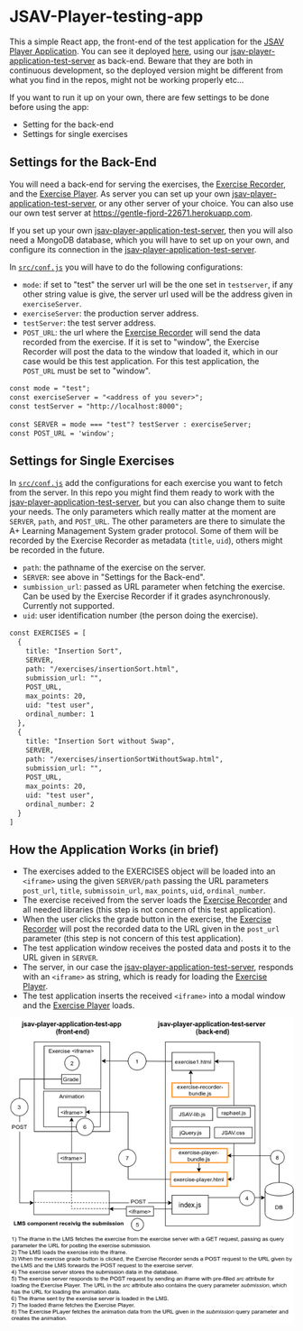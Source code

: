 # JSAV-Player-testing-app

This a simple React app, the front-end of the test application for the [JSAV Player Application](https://github.com/MarianiGiacomo/jsav-player-application). You can see it deployed [here](), using our [jsav-player-application-test-server](https://github.com/MarianiGiacomo/jsav-palyer-application-test-server/tree/master) as back-end. Beware that they are both in continuous development, so the deployed version might be different from what you find in the repos, might not be working properly etc...

If you want to run it up on your own, there are few settings to be done before using the app:
- Setting for the back-end
- Settings for single exercises


## Settings for the Back-End
You will need a back-end for serving the exercises, the [Exercise Recorder](https://github.com/MarianiGiacomo/jsav-exercise-recorder/tree/master), and the [Exercise Player](https://github.com/MarianiGiacomo/jsav-exercise-player/tree/master). As server you can set up your own [jsav-player-application-test-server](https://github.com/MarianiGiacomo/jsav-palyer-application-test-server/tree/master), or any other server of your choice. You can also use our own test server at https://gentle-fjord-22671.herokuapp.com.

If you set up your own [jsav-player-application-test-server](https://github.com/MarianiGiacomo/jsav-palyer-application-test-server/tree/master), then you will also need a MongoDB database, which you will have to set up on your own, and configure its connection in the [jsav-player-application-test-server](https://github.com/MarianiGiacomo/jsav-palyer-application-test-server/tree/master).

In [`src/conf.js`](https://github.com/MarianiGiacomo/jsav-player-application-test-app/blob/master/src/conf.js) you will have to do the following configurations:
- `mode`: if set to "test" the server url will be the one set in `testserver`, if any other string value is give, the server url used will be the address given in `exerciseServer`.
- `exerciseServer`: the production server address.
- `testServer`: the test server address.
- `POST_URL`: the url where the [Exercise Recorder](https://github.com/MarianiGiacomo/jsav-exercise-recorder/tree/master) will send the data recorded from the exercise. If it is set to "window", the Exercise Recorder will post the data to the window that loaded it, which in our case would be this test application. For this test application, the `POST_URL` must be set to "window".


```
const mode = "test";
const exerciseServer = "<address of you sever>";
const testServer = "http://localhost:8000";

const SERVER = mode === "test"? testServer : exerciseServer;
const POST_URL = 'window';
```


## Settings for Single Exercises
In [`src/conf.js`](https://github.com/MarianiGiacomo/jsav-player-application-test-app/blob/master/src/conf.js) add the configurations for each exercise you want to fetch from the server. In this repo you might find them ready to work with the [jsav-player-application-test-server](https://github.com/MarianiGiacomo/jsav-palyer-application-test-server/tree/master), but you can also change them to suite your needs. The only parameters which really matter at the moment are `SERVER`, `path`, and `POST_URL`. The other parameters are there to simulate the A+ Learning Management System grader protocol. Some of them will be recorded by the Exercise Recorder as metadata (`title`, `uid`), others might be recorded in the future.

- `path`: the pathname of the exercise on the server.
- `SERVER`: see above in "Settings for the Back-end".
- `sumbission_url`: passed as URL parameter when fetching the exercise. Can be used by the
Exercise Recorder if it grades asynchronously. Currently not supported.
- `uid`: user identification number (the person doing the exercise).

```
const EXERCISES = [
  {
    title: "Insertion Sort",
    SERVER,
    path: "/exercises/insertionSort.html",
    submission_url: "",
    POST_URL,
    max_points: 20,
    uid: "test user",
    ordinal_number: 1
  },
  {
    title: "Insertion Sort without Swap",
    SERVER,
    path: "/exercises/insertionSortWithoutSwap.html",
    submission_url: "",
    POST_URL,
    max_points: 20,
    uid: "test user",
    ordinal_number: 2
  }
]
```
## How the Application Works (in brief)

- The exercises added to the EXERCISES object will be loaded into an `<iframe>` using the given `SERVER/path` passing the URL parameters `post_url`, `title`, `submissoin_url`, `max_points`, `uid`, `ordinal_number`.
- The exercise received from the server loads the [Exercise Recorder](https://github.com/MarianiGiacomo/jsav-exercise-recorder/tree/master) and all needed libraries (this step is not concern of this test application).
- When the user clicks the grade button in the exercise, the [Exercise Recorder](https://github.com/MarianiGiacomo/jsav-exercise-recorder/tree/master) will post the recorded data to the URL given in the `post_url` parameter (this step is not concern of this test application).
- The test application window receives the posted data and posts it to the URL given in `SERVER`.
- The server, in our case the [jsav-player-application-test-server](https://github.com/MarianiGiacomo/jsav-palyer-application-test-server/tree/master), responds with an `<iframe>` as string, which is ready for loading the [Exercise Player](https://github.com/MarianiGiacomo/jsav-exercise-player/tree/master).
- The test application inserts the received `<iframe>` into a modal window and the [Exercise Player](https://github.com/MarianiGiacomo/jsav-exercise-player/tree/master) loads.

![](./test-application.png)
